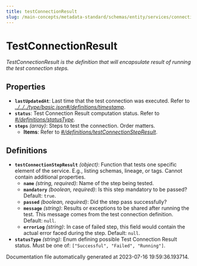 ```yaml
---
title: testConnectionResult
slug: /main-concepts/metadata-standard/schemas/entity/services/connections/testconnectionresult
---
```


# TestConnectionResult

*TestConnectionResult is the definition that will encapsulate result of running the test connection steps.*

## Properties

- **`lastUpdatedAt`**: Last time that the test connection was executed. Refer to *[../../../type/basic.json#/definitions/timestamp](#/../../type/basic.json#/definitions/timestamp)*.
- **`status`**: Test Connection Result computation status. Refer to *[#/definitions/statusType](#definitions/statusType)*.
- **`steps`** *(array)*: Steps to test the connection. Order matters.
  - **Items**: Refer to *[#/definitions/testConnectionStepResult](#definitions/testConnectionStepResult)*.
## Definitions

- <a id="definitions/testConnectionStepResult"></a>**`testConnectionStepResult`** *(object)*: Function that tests one specific element of the service. E.g., listing schemas, lineage, or tags. Cannot contain additional properties.
  - **`name`** *(string, required)*: Name of the step being tested.
  - **`mandatory`** *(boolean, required)*: Is this step mandatory to be passed? Default: `true`.
  - **`passed`** *(boolean, required)*: Did the step pass successfully?
  - **`message`** *(string)*: Results or exceptions to be shared after running the test. This message comes from the test connection definition. Default: `null`.
  - **`errorLog`** *(string)*: In case of failed step, this field would contain the actual error faced during the step. Default: `null`.
- <a id="definitions/statusType"></a>**`statusType`** *(string)*: Enum defining possible Test Connection Result status. Must be one of: `["Successful", "Failed", "Running"]`.


Documentation file automatically generated at 2023-07-16 19:59:36.193714.
